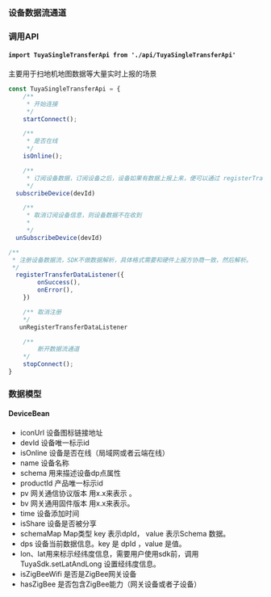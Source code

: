 ### 设备数据流通道
### 调用API
#### `import TuyaSingleTransferApi from './api/TuyaSingleTransferApi'`


主要用于扫地机地图数据等大量实时上报的场景

```js
const TuyaSingleTransferApi = {
	/**
	 * 开始连接
	 */
    startConnect();

	/**
	 * 是否在线
	 */
    isOnline();

	/**
	 * 订阅设备数据，订阅设备之后，设备如果有数据上报上来，便可以通过 registerTransferDataListener 回调上来。需要注意的是，每次通道连接成功都需要重新订阅设备数据
	 */ 
  subscribeDevice(devId) 

	/**
	 * 取消订阅设备信息，则设备数据不在收到
	 *
	 */
  unSubscribeDevice(devId)

/**
 * 注册设备数据流，SDK不做数据解析，具体格式需要和硬件上报方协商一致，然后解析。
 */
  registerTransferDataListener({
		onSuccess(),
		onError(),
	})

    /** 取消注册
    */
   unRegisterTransferDataListener

    /**
    	断开数据流通道
    */
    stopConnect();
}

```



### 数据模型

#### DeviceBean

- iconUrl 设备图标链接地址
- devId 设备唯一标示id
- isOnline 设备是否在线（局域网或者云端在线） 
- name 设备名称
- schema 用来描述设备dp点属性
- productId 产品唯一标示id
- pv  网关通信协议版本 用x.x来表示 。
- bv  网关通用固件版本 用x.x来表示。
- time 设备添加时间
- isShare 设备是否被分享
- schemaMap Map类型 key 表示dpId， value 表示Schema 数据。
- dps  设备当前数据信息。key 是 dpId ，value 是值。
- lon、lat用来标示经纬度信息，需要用户使用sdk前，调用TuyaSdk.setLatAndLong 设置经纬度信息。
- isZigBeeWifi 是否是ZigBee网关设备
- hasZigBee 是否包含ZigBee能力（网关设备或者子设备）